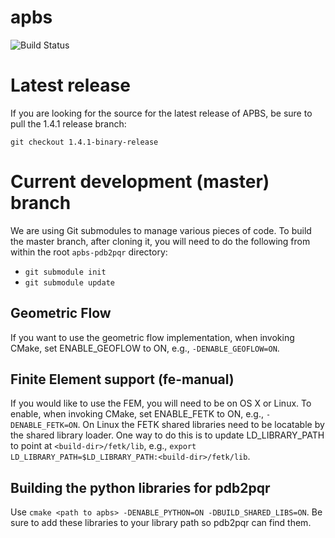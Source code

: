 apbs
============

![Build Status](https://travis-ci.org/Electrostatics/apbs-pdb2pqr.svg?branch=master)

# Latest release

If you are looking for the source for the latest release of APBS, be sure to pull the 1.4.1 release branch:

`git checkout 1.4.1-binary-release`

# Current development (master) branch
We are using Git submodules to manage various pieces of code.  To build the master branch, after cloning it, you will need to do the following from within the root `apbs-pdb2pqr` directory:
 * `git submodule init`
 * `git submodule update`

## Geometric Flow
If you want to use the geometric flow implementation, when invoking CMake, set ENABLE_GEOFLOW to ON, e.g., `-DENABLE_GEOFLOW=ON`.

## Finite Element support (fe-manual)
If you would like to use the FEM, you will need to be on OS X or Linux.  To enable, when invoking CMake, set ENABLE_FETK to ON, e.g., `-DENABLE_FETK=ON`.
On Linux the FETK shared libraries need to be locatable by the shared library loader.  One way to do this is to update LD_LIBRARY_PATH to point at `<build-dir>/fetk/lib`, e.g., `export LD_LIBRARY_PATH=$LD_LIBRARY_PATH:<build-dir>/fetk/lib`.

## Building the python libraries for pdb2pqr
Use `cmake <path to apbs> -DENABLE_PYTHON=ON -DBUILD_SHARED_LIBS=ON`.  Be sure to add these libraries to your library path so pdb2pqr can find them.
